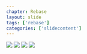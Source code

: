 ```yaml
---
chapter: Rebase
layout: slide
tags: ['rebase']
categories: ['slidecontent']
---
```


<div class="diagram-group">
<img class="diagram" src="assets/diagrams/rebase-01.png">
<img class="diagram fragment" src="assets/diagrams/rebase-02.png">
<img class="diagram fragment" src="assets/diagrams/rebase-03.png">
<img class="diagram fragment" src="assets/diagrams/rebase-04.png">
</div>
	